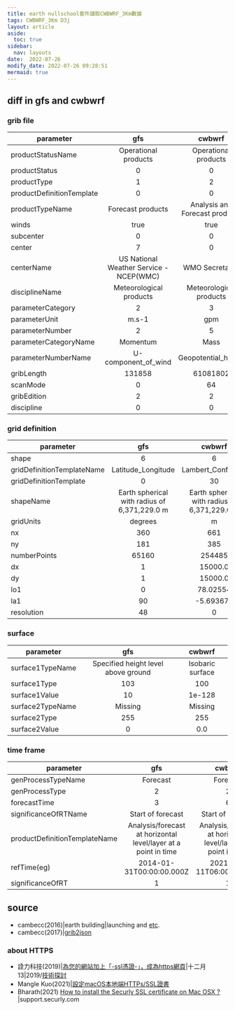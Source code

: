 ```yaml
---
title: earth nullschool套件讀取CWBWRF_3Km數據
tags: CWBWRF_3Km D3j
layout: article
aside:
  toc: true
sidebar:
  nav: layouts
date:  2022-07-26
modify_date: 2022-07-26 09:28:51
mermaid: true
---
```

## diff in gfs and cwbwrf

### grib file

parameter|gfs|cwbwrf
-|:-:|:-:
 productStatusName|Operational products|Operational products
 productStatus| 0|0
 productType| 1|2
 productDefinitionTemplate| 0|0
 productTypeName|Forecast products|Analysis and Forecast products
 winds|true|true
 subcenter| 0|0
 center| 7|0
 centerName|US National Weather Service - NCEP(WMC)|WMO Secretariat
 disciplineName|Meteorological products|Meteorological products
 parameterCategory| 2|3
 parameterUnit|m.s-1|gpm
 parameterNumber| 2|5
 parameterCategoryName|Momentum|Mass
 parameterNumberName|U-component_of_wind|Geopotential_height
 gribLength| 131858|61081802
 scanMode| 0|64
 gribEdition| 2|2
 discipline| 0|0

### grid definition

parameter|gfs|cwbwrf
-|:-:|:-:
 shape| 6|6
 gridDefinitionTemplateName|Latitude_Longitude|Lambert_Conformal
 gridDefinitionTemplate| 0|30
 shapeName|Earth spherical with radius of 6,371,229.0 m|Earth spherical with radius of 6,371,229.0 m
 gridUnits|degrees|m
 nx| 360|661
 ny| 181|385
 numberPoints| 65160|254485
 dx| 1|15000.0
 dy| 1|15000.0
 lo1| 0|78.02554
 la1| 90|-5.693676
 resolution| 48|0

### surface

parameter|gfs|cwbwrf
-|:-:|:-:
 surface1TypeName|Specified height level above ground|Isobaric surface  
 surface1Type| 103|100
 surface1Value| 10|1e-128
 surface2TypeName|Missing|Missing
 surface2Type| 255|255
 surface2Value| 0|0.0

### time frame
parameter|gfs|cwbwrf
-|:-:|:-:
 genProcessTypeName|Forecast|Forecast
 genProcessType| 2|2
forecastTime| 3|6
 significanceOfRTName|Start of forecast|Start of forecast
productDefinitionTemplateName|Analysis/forecast at horizontal level/layer at a point in time|Analysis/forecast at horizontal level/layer at a point in time
 refTime(eg)|2014-01-31T00:00:00.000Z|2021-10-11T06:00:00.000Z
 significanceOfRT| 1|1



## source
- cambecc(2016)|earth building|launching and [etc](https://github.com/cambecc/earth). 
- cambecc(2017)|[grib2json](https://github.com/cambecc/grib2json)

### about HTTPS
- 詮力科技(2019)|[為您的網站加上「-ssl憑證-」，成為https網頁](https://blog.ite2.com/為您的網站加上「-ssl憑證-」，成為https網頁/)|十二月 13|2019/[技術探討](https://blog.ite2.com/category/technical-discussion-tw/)
- Mangle Kuo(2021)|[設定macOS本地端HTTPs/SSL證書](https://manglekuo.medium.com/設定macos本地端https-ssl證書-b2f79bcdedf0)
- Bharath(2021) [How to install the Securly SSL certificate on Mac OSX ?](https://support.securly.com/hc/en-us/articles/206058318-How-to-install-the-Securly-SSL-certificate-on-Mac-OSX-)|support.securly.com